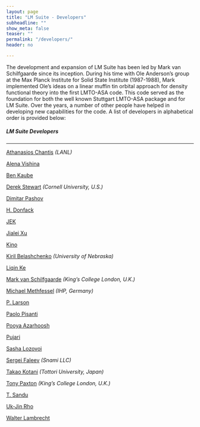 ```yaml
---
layout: page
title: "LM Suite - Developers"
subheadline: ""
show_meta: false
teaser: ""
permalink: "/developers/"
header: no

---
```


The development and expansion of LM Suite has been led by Mark van Schilfgaarde since its inception.
During his time with Ole Anderson’s group at the Max Planck Institute for Solid State Institute 
(1987-1988), Mark implemented Ole’s ideas on a linear muffin tin orbital approach for density 
functional theory into the first LMTO-ASA code. This code served as the foundation for both the 
well known Stuttgart LMTO-ASA package and for LM Suite. Over the years, a number of other people 
have helped in developing new capabilities for the code. A list of developers in alphabetical order is provided below:


##### *LM Suite Developers*
_________________________

[Athanasios Chantis]() *(LANL)*

[Alena Vishina]()

[Ben Kaube]()

[Derek Stewart](https://sites.google.com/site/dft4nano/) *(Cornell University, U.S.)*

[Dimitar Pashov]()

[H. Donfack]()

[JEK]()

[Jialei Xu]()

[Kino]()

[Kiril Belashchenko](http://physics.unl.edu/~kirillb/index.html) *(University of Nebraska)*

[Liqin Ke]()

[Mark van Schilfgaarde](http://www.kcl.ac.uk/nms/depts/physics/people/academicstaff/van-Schilfgaarde-.aspx) *(King’s College London, U.K.)*

[Michael Methfessel]() *(IHP, Germany)*

[P. Larson]()

[Paolo Pisanti]()

[Pooya Azarhoosh]()

[Pujari]()

[Sasha Lozovoi]()

[Sergei Faleev]() *(Snami LLC)*

[Takao Kotani](http://newton.damp.tottori-u.ac.jp/wiki/index.php/Tkotani) *(Tottori University, Japan)*

[Tony Paxton](http://www.kcl.ac.uk/nms/depts/physics/people/academicstaff/paxton.aspx) *(King’s College London, U.K.)*

[T. Sandu]()

[Uk-Jin Rho]()

[Walter Lambrecht]()
